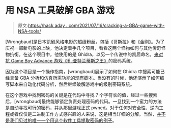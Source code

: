 # 用 NSA 工具破解 GBA 游戏

> 原文:[https://hack aday . com/2021/07/16/cracking-a-GBA-game-with-NSA-tools/](https://hackaday.com/2021/07/16/cracking-a-gba-game-with-nsa-tools/)

[Wrongbaud]是日本凯剧风格电影的超级粉丝，包括《哥斯拉》和《金刚》。为了庆祝一部新电影的上映，他决定着手几个项目，看看这两个怪物如何与其他传奇怪物抗衡。在这个项目中，他使用的是 Ghidra，以另一个传说中的凯居命名，[来对抗 Game Boy Advance 游戏《孔:亚特兰蒂斯之王》](https://wrongbaud.github.io/posts/kong-vs-ghidra/)的密码系统。

因为这个项目是一个操作指南，[wrongbaud]展示了如何在 Ghidra 中搜索可能已经具备 GBA 分析和仿真所需功能的现有脚本。当没有的时候，他还演示了如何编写脚本来自动化代码分析，然后继续破解游戏中的级别密码系统。

在这个游戏中找到密码的关键是在代码中寻找 7 个字符长的值，经过一些搜索后，[wrongbaud]最终能够锁定负责处理密码的代码。一旦找到一个蛮力的方法是自动寻找可行的密码，并从那里游戏正式 pwned。对于任何对安全性、逆向工程或者仅仅是二进制工作方式感兴趣的人来说，这是相当详细的分解。当然，[并不是我们见过的唯一一个用这个软件工具提取密码的例子](https://hackaday.com/2021/07/15/using-ghidra-to-extract-a-router-configuration-encryption-key/)。